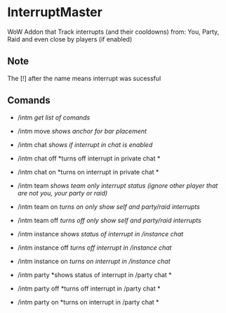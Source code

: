 # InterruptMaster
WoW Addon that Track interrupts (and their cooldowns) from: You, Party, Raid and even close by players (if enabled) 

 

## Note

The [!] after the name means interrupt was sucessful

 

## Comands

- /intm     *get list of comands*

- /intm move   *shows anchor for bar placement*

- /intm chat   *shows if interrupt in chat is enabled*

- /intm chat off    *turns off interrupt in private chat *

- /intm chat on   *turns on interrupt in private chat *

- /intm team      *shows team only interrupt status (ignore other player that are not you, your party or raid)*

- /intm team on   *turns on only show self and party/raid interrupts*

- /intm team off   *turns off only show self and party/raid interrupts*

- /intm instance    *shows status of interrupt in /instance chat*

- /intm instance off    *turns off interrupt in /instance chat*

- /intm instance on   *turns on interrupt in /instance chat*

- /intm party    *shows status of interrupt in /party chat *

- /intm party off    *turns off interrupt in /party chat *

- /intm party on   *turns on interrupt in /party chat *
